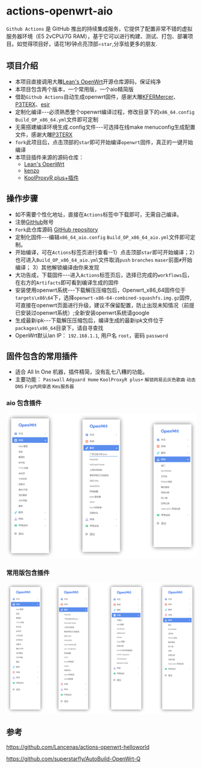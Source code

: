 # actions-openwrt-aio

`Github Actions` 是 GitHub 推出的持续集成服务，它提供了配置非常不错的虚拟服务器环境（E5 2vCPU/7G RAM），基于它可以进行构建、测试、打包、部署项目。如觉得项目好，请花1秒钟点亮顶部`⭐star`,分享给更多的朋友.

## 项目介绍

- 本项目直接调用大雕[Lean's OpenWrt](https://github.com/coolsnowwolf/lede)开源仓库源码，保证纯净
- 本项目包含两个版本，一个常用版，一个aio精简版
- 借助`Github Actions`自动生成openwrt固件，感谢大雕[KFERMercer](https://github.com/KFERMercer/OpenWrt-CI)、[P3TERX](https://github.com/P3TERX/Actions-OpenWrt)、[esir](https://github.com/esirplayground/AutoBuild-OpenWrt)
- 定制化编译---必须熟悉整个openwrt编译过程，修改目录下的`x86_64.config` `Build_OP_x86_64.yml`文件即可定制
- 无需搭建编译环境生成.config文件---可选择在线make menuconfig生成配置文件，感谢大雕[P3TERX](https://github.com/P3TERX/debugger-action)
- `fork`此项目后，点击顶部的`star`即可开始编译`openwrt`固件，真正的一键开始编译
- 本项目插件来源的源码仓库：
  - [Lean's OpenWrt](https://github.com/coolsnowwolf/lede)
  - [kenzo](https://github.com/kenzok8/openwrt-packages)
  - [KoolProxyR plus+插件](https://github.com/cnzd/luci-app-koolproxyR)

## 操作步骤

- 如不需要个性化地址，直接在`Actions`标签中下载即可，无需自己编译。
- 注册[GitHub](https://github.com/join)账号
- `Fork`此仓库源码 [GitHub repository](https://github.com/superstarfly/AutoBuild-OpenWrt-Q)
- 定制化固件---编辑`x86_64_aio.config` `Build_OP_x86_64_aio.yml`文件即可定制。
- 开始编译，可在`Actions`标签页进行查看--1）点击顶部`star`即可开始编译；2）也可进入`Build_OP_x86_64_aio.yml`文件取消`push` `branches` `maser`前面`#`开始编译； 3）其他解锁编译由你来发现
- 大功告成，下载固件---进入`Actions`标签页后，选择已完成的`workflows`后，在右方的`Artifacts`即可看到编译生成的固件
- 安装使用openwrt系统---下载解压压缩包后，Openwrt_x86_64固件位于`targets\x86\64`下，选择`openwrt-x86-64-combined-squashfs.img.gz`固件,可直接在openwrt页面进行升级，建议不保留配置，防止出现未知情况（前提已安装过openwrt系统）;全新安装openwrt系统请google
- 生成最新ipk---下载解压压缩包后，编译生成的最新ipk文件位于`packages\x86_64`目录下，请自寻查找
- OpenWrt默认lan IP： `192.168.1.1`, 用户名 `root`，密码 `password`

## 固件包含的常用插件

- 适合 All In One 机器，插件精简，没有乱七八糟的功能。
- 主要功能： `Passwall` `Adguard Home` `KoolProxyR plus+` `解锁网易云灰色歌曲` `动态DNS` `Frp内网穿透` `Kms服务器`

### aio 包含插件

![aio插件](img/aio.png)

### 常用版包含插件

![常用版插件](img/x86_64.png)


## 参考

https://github.com/Lancenas/actions-openwrt-helloworld

https://github.com/superstarfly/AutoBuild-OpenWrt-Q